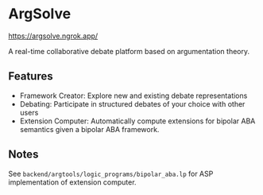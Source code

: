 # ArgSolve
https://argsolve.ngrok.app/

A real-time collaborative debate platform based on argumentation theory.

## Features
- Framework Creator: Explore new and existing debate representations
- Debating: Participate in structured debates of your choice with other users
- Extension Computer: Automatically compute extensions for bipolar ABA semantics given a bipolar ABA framework.


## Notes
See `backend/argtools/logic_programs/bipolar_aba.lp` for ASP implementation of extension computer.
